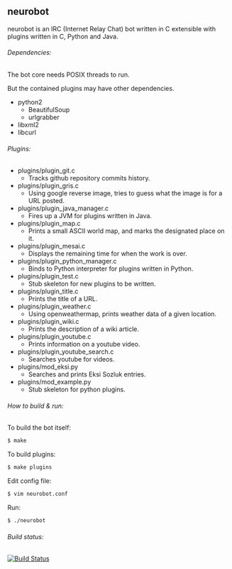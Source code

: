## neurobot
neurobot is an IRC (Internet Relay Chat) bot written in C extensible with plugins written in C, Python and Java.

###### Dependencies:
The bot core needs POSIX threads to run.

But the contained plugins may have other dependencies.

* python2
  * BeautifulSoup
  * urlgrabber
* libxml2
* libcurl

###### Plugins:

* plugins/plugin_git.c
  * Tracks github repository commits history. 
* plugins/plugin_gris.c
  * Using google reverse image, tries to guess what the image is for a URL posted.
* plugins/plugin_java_manager.c
  * Fires up a JVM for plugins written in Java.
* plugins/plugin_map.c
  * Prints a small ASCII world map, and marks the designated place on it. 
* plugins/plugin_mesai.c
  * Displays the remaining time for when the work is over. 
* plugins/plugin_python_manager.c
  * Binds to Python interpreter for plugins written in Python. 
* plugins/plugin_test.c
  * Stub skeleton for new plugins to be written. 
* plugins/plugin_title.c
  * Prints the title of a URL. 
* plugins/plugin_weather.c
  * Using openweathermap, prints weather data of a given location. 
* plugins/plugin_wiki.c
  * Prints the description of a wiki article. 
* plugins/plugin_youtube.c
  * Prints information on a youtube video. 
* plugins/plugin_youtube_search.c
  * Searches youtube for videos. 
* plugins/mod_eksi.py
  * Searches and prints Eksi Sozluk entries.
* plugins/mod_example.py
  * Stub skeleton for python plugins.

###### How to build & run:
To build the bot itself:
```bash
$ make
```
To build plugins:
```bash
$ make plugins
```

Edit config file:
```bash
$ vim neurobot.conf
```

Run:

```bash
$ ./neurobot
```

###### Build status:
[![Build Status](https://secure.travis-ci.org/neuro-sys/neuro-bot.png)](http://travis-ci.org/neuro-sys/neuro-bot)

